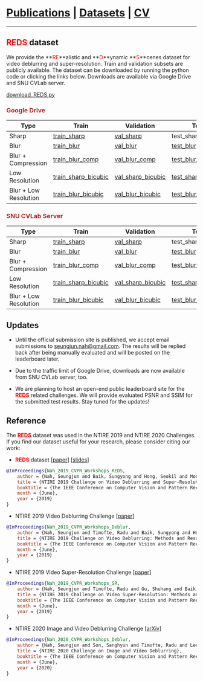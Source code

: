 # [Publications](../publications) | [Datasets](datasets) | [CV](../cv.pdf)
___

## <font color="red">REDS</font> dataset

We provide the **<font color="red">RE</font>**alistic and **<font color="red">D</font>**ynamic **<font color="red">S</font>**cenes dataset for video deblurring and super-resolution. Train and validation subsets are publicly available.
The dataset can be downloaded by running the python code or clicking the links below.
Downloads are available via Google Drive and SNU CVLab server.

[download_REDS.py](https://gist.github.com/SeungjunNah/b10d369b92840cb8dd2118dd4f41d643)

### <font color="FireBrick">Google Drive</font>

Type | Train | Validation | Test
-- | -- | -- | --
Sharp | [train_sharp](https://drive.google.com/open?id=1YLksKtMhd2mWyVSkvhDaDLWSc1qYNCz-) | [val_sharp](https://drive.google.com/open?id=1MGeObVQ1-Z29f-myDP7-8c3u0_xECKXq) | test_sharp
Blur | [train_blur](https://drive.google.com/open?id=1Be2cgzuuXibcqAuJekDgvHq4MLYkCgR8) | [val_blur](https://drive.google.com/open?id=1N8z2yD0GDWmh6U4d4EADERtcUgDzGrHx) | [test_blur](https://drive.google.com/file/d/1dr0--ZBKqr4P1M8lek6JKD1Vd6bhhrZT/view?usp=sharing)
Blur + Compression | [train_blur_comp](https://drive.google.com/open?id=1hi6348BB9QQFqVx2PY7pKn32HQM89CJ1) | [val_blur_comp](https://drive.google.com/open?id=13d1uzqLdbsQzeZkWgdF5QVHqDSjfE4zZ) | [test_blur_comp](https://drive.google.com/file/d/1OctyKR3ER_YWrZxKxQsZzLis3BvLSOFO/view?usp=sharing)
Low Resolution | [train_sharp_bicubic](https://drive.google.com/open?id=1a4PrjqT-hShvY9IyJm3sPF0ZaXyrCozR) | [val_sharp_bicubic](https://drive.google.com/open?id=1sChhtzN9Css10gX7Xsmc2JaC-2Pzco6a) | [test_sharp_bicubic](https://drive.google.com/file/d/1y0Jle6xB41TdRK_QMJ_E8W_iBMxwq_Rh/view?usp=sharing)
Blur + Low Resolution | [train_blur_bicubic](https://drive.google.com/open?id=10u8gthv2Q95RMCb1LeCN8N4ozB8TVjMt) | [val_blur_bicubic](https://drive.google.com/open?id=1i3NAb7EmF4fCYadGaHK54-Zgx9lIC2Gp) | [test_blur_bicubic](https://drive.google.com/file/d/14YszfzUAeAfwP0ZA2FRzAiVxxZLg7-tY/view?usp=sharing)

### <font color="FireBrick">SNU CVLab Server</font>

Type | Train | Validation | Test
-- | -- | -- | --
Sharp | [train_sharp](https://cv.snu.ac.kr/~snah/Deblur/dataset/REDS/train_sharp.zip) | [val_sharp](https://cv.snu.ac.kr/~snah/Deblur/dataset/REDS/val_sharp.zip) | test_sharp
Blur | [train_blur](https://cv.snu.ac.kr/~snah/Deblur/dataset/REDS/train_blur.zip) | [val_blur](https://cv.snu.ac.kr/~snah/Deblur/dataset/REDS/val_blur.zip) | [test_blur](https://cv.snu.ac.kr/~snah/Deblur/dataset/REDS/test_blur.zip)
Blur + Compression | [train_blur_comp](https://cv.snu.ac.kr/~snah/Deblur/dataset/REDS/train_blur_comp.zip) | [val_blur_comp](https://cv.snu.ac.kr/~snah/Deblur/dataset/REDS/val_blur_comp.zip) | [test_blur_comp](https://cv.snu.ac.kr/~snah/Deblur/dataset/REDS/test_blur_comp.zip)
Low Resolution | [train_sharp_bicubic](https://cv.snu.ac.kr/~snah/Deblur/dataset/REDS/train_sharp_bicubic.zip) | [val_sharp_bicubic](https://cv.snu.ac.kr/~snah/Deblur/dataset/REDS/val_sharp_bicubic.zip) | [test_sharp_bicubic](https://cv.snu.ac.kr/~snah/Deblur/dataset/REDS/test_sharp_bicubic.zip)
Blur + Low Resolution | [train_blur_bicubic](https://cv.snu.ac.kr/~snah/Deblur/dataset/REDS/train_blur_bicubic.zip) | [val_blur_bicubic](https://cv.snu.ac.kr/~snah/Deblur/dataset/REDS/val_blur_bicubic.zip) | [test_blur_bicubic](https://cv.snu.ac.kr/~snah/Deblur/dataset/REDS/test_blur_bicubic.zip)

## Updates

* Until the official submission site is published, we accept email submissions to seungjun.nah@gmail.com. The results will be replied back after being manually evaluated and will be posted on the leaderboard later. 

* Due to the traffic limit of Google Drive, downloads are now available from SNU CVLab server, too.

* We are planning to host an open-end public leaderboard site for the **<font color="red">REDS</font>** related challenges. 
We will provide evaluated PSNR and SSIM for the submitted test results.
Stay tuned for the updates!

## Reference

The **<font color="red">REDS</font>** dataset was used in the NTIRE 2019 and NTIRE 2020 Challenges. If you find our dataset useful for your research, please consider citing our work:

* **<font color="red">REDS</font>** dataset [[paper](http://openaccess.thecvf.com/content_CVPRW_2019/papers/NTIRE/Nah_NTIRE_2019_Challenge_on_Video_Deblurring_and_Super-Resolution_Dataset_and_CVPRW_2019_paper.pdf)] [[slides](https://drive.google.com/file/d/13F6UEyBDFGTiFDyxqLzrPiq4Y2-8BKQE/view?usp=sharing)]
```bibtex
@InProceedings{Nah_2019_CVPR_Workshops_REDS,
    author = {Nah, Seungjun and Baik, Sungyong and Hong, Seokil and Moon, Gyeongsik and Son, Sanghyun and Timofte, Radu and Lee, Kyoung Mu},
    title = {NTIRE 2019 Challenge on Video Deblurring and Super-Resolution: Dataset and Study},
    booktitle = {The IEEE Conference on Computer Vision and Pattern Recognition (CVPR) Workshops},
    month = {June},
    year = {2019}
}
```

* NTIRE 2019 Video Deblurring Challenge [[paper](http://openaccess.thecvf.com/content_CVPRW_2019/papers/NTIRE/Nah_NTIRE_2019_Challenge_on_Video_Deblurring_Methods_and_Results_CVPRW_2019_paper.pdf)]
```bibtex
@InProceedings{Nah_2019_CVPR_Workshops_Deblur,
    author = {Nah, Seungjun and Timofte, Radu and Baik, Sungyong and Hong, Seokil and Moon, Gyeongsik and Son, Sanghyun and Lee, Kyoung Mu},
    title = {NTIRE 2019 Challenge on Video Deblurring: Methods and Results},
    booktitle = {The IEEE Conference on Computer Vision and Pattern Recognition (CVPR) Workshops},
    month = {June},
    year = {2019}
}
```

* NTIRE 2019 Video Super-Resolution Challenge [[paper](http://openaccess.thecvf.com/content_CVPRW_2019/papers/NTIRE/Nah_NTIRE_2019_Challenge_on_Video_Super-Resolution_Methods_and_Results_CVPRW_2019_paper.pdf)]
```bibtex
@InProceedings{Nah_2019_CVPR_Workshops_SR,
	author = {Nah, Seungjun and Timofte, Radu and Gu, Shuhang and Baik, Sungyong and Hong, Seokil and Moon, Gyeongsik and Son, Sanghyun and Lee, Kyoung Mu},
	title = {NTIRE 2019 Challenge on Video Super-Resolution: Methods and Results},
	booktitle = {The IEEE Conference on Computer Vision and Pattern Recognition (CVPR) Workshops},
	month = {June},
	year = {2019}
}
```

* NTIRE 2020 Image and Video Deblurring Challenge [[arXiv](https://arxiv.org/abs/2005.01244)]
```bibtex
@InProceedings{Nah_2020_CVPR_Workshops_Deblur,
    author = {Nah, Seungjun and Son, Sanghyun and Timofte, Radu and Lee, Kyoung Mu},
    title = {NTIRE 2020 Challenge on Image and Video Deblurring},
    booktitle = {The IEEE Conference on Computer Vision and Pattern Recognition (CVPR) Workshops},
    month = {June},
    year = {2020}
}
```